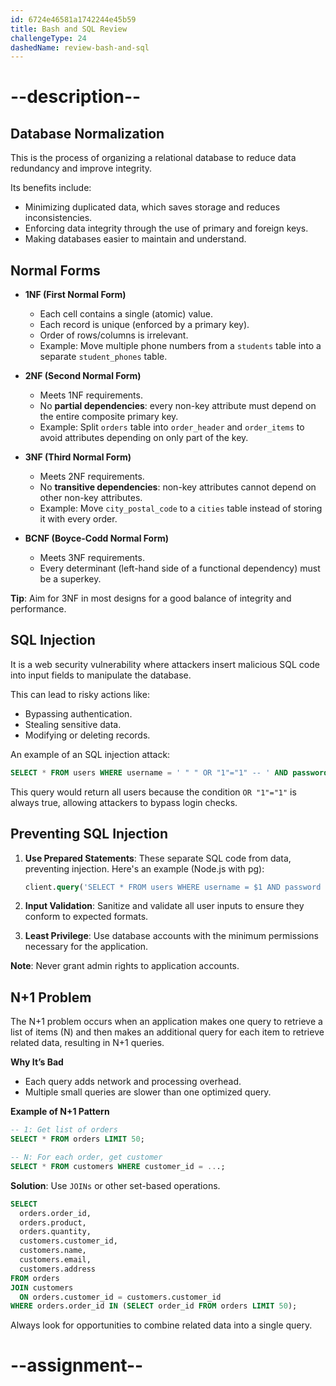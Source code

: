 ```yaml
---
id: 6724e46581a1742244e45b59
title: Bash and SQL Review
challengeType: 24
dashedName: review-bash-and-sql
---
```


# --description--

## Database Normalization

This is the process of organizing a relational database to reduce data redundancy and improve integrity.

Its benefits include:

- Minimizing duplicated data, which saves storage and reduces inconsistencies.
- Enforcing data integrity through the use of primary and foreign keys.
- Making databases easier to maintain and understand.

## Normal Forms

- **1NF (First Normal Form)**
  - Each cell contains a single (atomic) value.
  - Each record is unique (enforced by a primary key).
  - Order of rows/columns is irrelevant.
  - Example: Move multiple phone numbers from a `students` table into a separate `student_phones` table.

- **2NF (Second Normal Form)**
  - Meets 1NF requirements.
  - No **partial dependencies**: every non-key attribute must depend on the entire composite primary key.
  - Example: Split `orders` table into `order_header` and `order_items` to avoid attributes depending on only part of the key.

- **3NF (Third Normal Form)**
  - Meets 2NF requirements.
  - No **transitive dependencies**: non-key attributes cannot depend on other non-key attributes.
  - Example: Move `city_postal_code` to a `cities` table instead of storing it with every order.

- **BCNF (Boyce-Codd Normal Form)**
  - Meets 3NF requirements.
  - Every determinant (left-hand side of a functional dependency) must be a superkey.

**Tip**: Aim for 3NF in most designs for a good balance of integrity and performance.

## SQL Injection

It is a web security vulnerability where attackers insert malicious SQL code into input fields to manipulate the database.

This can lead to risky actions like:

- Bypassing authentication.
- Stealing sensitive data.
- Modifying or deleting records.

An example of an SQL injection attack:

```sql
SELECT * FROM users WHERE username = ' " " OR "1"="1" -- ' AND password = 'anything';
```

This query would return all users because the condition `OR "1"="1"` is always true, allowing attackers to bypass login checks.

## Preventing SQL Injection

1. **Use Prepared Statements**: These separate SQL code from data, preventing injection. Here's an example (Node.js with pg):

    ```sql
    client.query('SELECT * FROM users WHERE username = $1 AND password = $2', [username, password]);
    ```

2. **Input Validation**: Sanitize and validate all user inputs to ensure they conform to expected formats.

3. **Least Privilege**: Use database accounts with the minimum permissions necessary for the application.

**Note**: Never grant admin rights to application accounts.

## N+1 Problem

The N+1 problem occurs when an application makes one query to retrieve a list of items (N) and then makes an additional query for each item to retrieve related data, resulting in N+1 queries.

**Why It’s Bad**

- Each query adds network and processing overhead.
- Multiple small queries are slower than one optimized query.

**Example of N+1 Pattern**

```sql
-- 1: Get list of orders
SELECT * FROM orders LIMIT 50;

-- N: For each order, get customer
SELECT * FROM customers WHERE customer_id = ...;
```

**Solution**: Use `JOINs` or other set-based operations.

```sql
SELECT 
  orders.order_id,
  orders.product,
  orders.quantity,
  customers.customer_id,
  customers.name,
  customers.email,
  customers.address
FROM orders
JOIN customers 
  ON orders.customer_id = customers.customer_id
WHERE orders.order_id IN (SELECT order_id FROM orders LIMIT 50);
```

Always look for opportunities to combine related data into a single query.

# --assignment--

